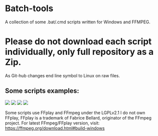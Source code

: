 # Batch-tools
A collection of some .bat/.cmd scripts written for Windows and FFMPEG.

# Please do not download each script individually, only full repository as a Zip.
As Git-hub changes end line symbol to Linux on raw files.

Some scripts examples:
---------------------
![](https://i.imgur.com/qpZF02I.jpg)
![](https://i.imgur.com/VT2bmFo.jpg)
![](https://i.imgur.com/NZRNGg9.jpg)
![](https://i.imgur.com/HfguGlZ.jpg)

Some scripts use FFplay and FFmpeg under the LGPLv2.1
I do not own FFplay,
FFplay is a trademark of Fabrice Bellard, originator of the FFmpeg project.
For latest FFmpeg/FFplay version, visit:
https://ffmpeg.org/download.html#build-windows
